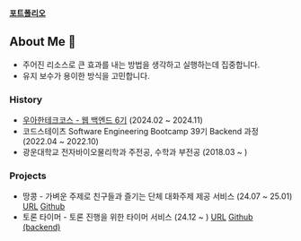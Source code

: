 [**포트폴리오**](https://brass-thrush-37b.notion.site/1913d31d255380f99874eaef6d071bb6?pvs=74)

## About Me 👋

- 주어진 리소스로 큰 효과를 내는 방법을 생각하고 실행하는데 집중합니다.
- 유지 보수가 용이한 방식을 고민합니다.

### History

- [우아한테크코스 - 웹 백엔드 6기](./2024/WOOWA_COURSE.md) (2024.02 ~ 2024.11)
- 코드스테이츠 Software Engineering Bootcamp 39기 Backend 과정 (2022.04 ~ 2022.10)
- 광운대학교 전자바이오물리학과 주전공, 수학과 부전공 (2018.03 ~ )

### Projects

- 땅콩 - 가벼운 주제로 친구들과 즐기는 단체 대화주제 제공 서비스 (24.07 ~ 25.01) [URL](https://ddangkong.kr/) [Github](https://github.com/woowacourse-teams/2024-ddangkong)
- 토론 타이머 - 토론 진행을 위한 타이머 서비스 (24.12 ~ ) [URL](https://www.debate-timer.com/) [Github (backend)](https://github.com/debate-timer/debate-timer-be)
